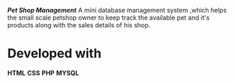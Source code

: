 *****Pet Shop Management*****
A mini database management system ,which helps the small scale petshop owner to keep track the available pet and it's products along with the sales details of his shop.

# Developed with 
 **HTML**  **CSS**   **PHP**   **MYSQL**


